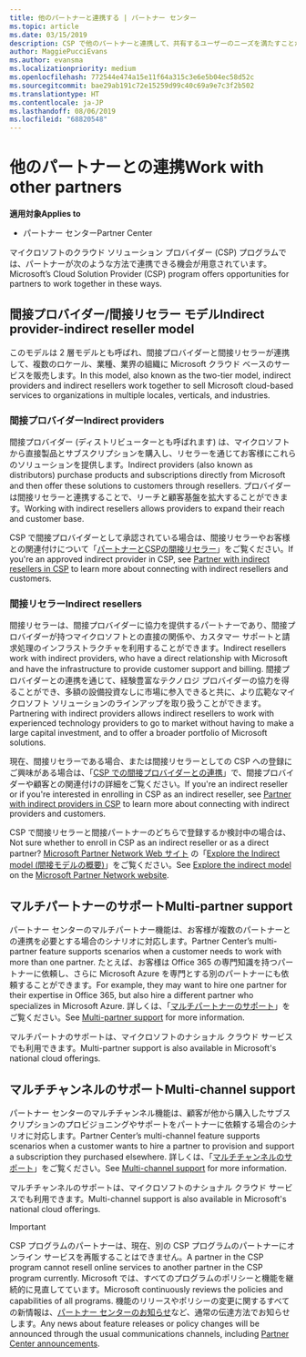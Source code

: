 ```yaml
---
title: 他のパートナーと連携する | パートナー センター
ms.topic: article
ms.date: 03/15/2019
description: CSP で他のパートナーと連携して、共有するユーザーのニーズを満たすことができます。
author: MaggiePucciEvans
ms.author: evansma
ms.localizationpriority: medium
ms.openlocfilehash: 772544e474a15e11f64a315c3e6e5b04ec58d52c
ms.sourcegitcommit: bae29ab191c72e15259d99c40c69a9e7c3f2b502
ms.translationtype: HT
ms.contentlocale: ja-JP
ms.lasthandoff: 08/06/2019
ms.locfileid: "68820548"
---
```

# <a name="work-with-other-partners"></a><span data-ttu-id="1431c-103">他のパートナーとの連携</span><span class="sxs-lookup"><span data-stu-id="1431c-103">Work with other partners</span></span>

<span data-ttu-id="1431c-104">**適用対象**</span><span class="sxs-lookup"><span data-stu-id="1431c-104">**Applies to**</span></span>

-  <span data-ttu-id="1431c-105">パートナー センター</span><span class="sxs-lookup"><span data-stu-id="1431c-105">Partner Center</span></span>

<span data-ttu-id="1431c-106">マイクロソフトのクラウド ソリューション プロバイダー (CSP) プログラムでは、パートナーが次のような方法で連携できる機会が用意されています。</span><span class="sxs-lookup"><span data-stu-id="1431c-106">Microsoft’s Cloud Solution Provider (CSP) program offers opportunities for partners to work together in these ways.</span></span>

## <a name="indirect-provider-indirect-reseller-model"></a><span data-ttu-id="1431c-107">間接プロバイダー/間接リセラー モデル</span><span class="sxs-lookup"><span data-stu-id="1431c-107">Indirect provider-indirect reseller model</span></span>

<span data-ttu-id="1431c-108">このモデルは 2 層モデルとも呼ばれ、間接プロバイダーと間接リセラーが連携して、複数のロケール、業種、業界の組織に Microsoft クラウド ベースのサービスを販売します。</span><span class="sxs-lookup"><span data-stu-id="1431c-108">In this model, also known as the two-tier model, indirect providers and indirect resellers work together to sell Microsoft cloud-based services to organizations in multiple locales, verticals, and industries.</span></span> 

### <a name="indirect-providers"></a><span data-ttu-id="1431c-109">間接プロバイダー</span><span class="sxs-lookup"><span data-stu-id="1431c-109">Indirect providers</span></span>

<span data-ttu-id="1431c-110">間接プロバイダー (ディストリビューターとも呼ばれます) は、マイクロソフトから直接製品とサブスクリプションを購入し、リセラーを通じてお客様にこれらのソリューションを提供します。</span><span class="sxs-lookup"><span data-stu-id="1431c-110">Indirect providers (also known as distributors) purchase products and subscriptions directly from Microsoft and then offer these solutions to customers through resellers.</span></span> <span data-ttu-id="1431c-111">プロバイダーは間接リセラーと連携することで、リーチと顧客基盤を拡大することができます。</span><span class="sxs-lookup"><span data-stu-id="1431c-111">Working with indirect resellers allows providers to expand their reach and customer base.</span></span> 

<span data-ttu-id="1431c-112">CSP で間接プロバイダーとして承認されている場合は、間接リセラーやお客様との関連付けについて「[パートナーとCSPの間接リセラー](indirect-provider-tasks-in-partner-center.md)」をご覧ください。</span><span class="sxs-lookup"><span data-stu-id="1431c-112">If you're an approved indirect provider in CSP, see [Partner with indirect resellers in CSP](indirect-provider-tasks-in-partner-center.md) to learn more about connecting with indirect resellers and customers.</span></span> 

### <a name="indirect-resellers"></a><span data-ttu-id="1431c-113">間接リセラー</span><span class="sxs-lookup"><span data-stu-id="1431c-113">Indirect resellers</span></span> 

<span data-ttu-id="1431c-114">間接リセラーは、間接プロバイダーに協力を提供するパートナーであり、間接プロバイダーが持つマイクロソフトとの直接の関係や、カスタマー サポートと請求処理のインフラストラクチャを利用することができます。</span><span class="sxs-lookup"><span data-stu-id="1431c-114">Indirect resellers work with indirect providers, who have a direct relationship with Microsoft and have the infrastructure to provide customer support and billing.</span></span> <span data-ttu-id="1431c-115">間接プロバイダーとの連携を通じて、経験豊富なテクノロジ プロバイダーの協力を得ることができ、多額の設備投資なしに市場に参入できると共に、より広範なマイクロソフト ソリューションのラインアップを取り扱うことができます。</span><span class="sxs-lookup"><span data-stu-id="1431c-115">Partnering with indirect providers allows indirect resellers to work with experienced technology providers to go to market without having to make a large capital investment, and to offer a broader portfolio of Microsoft solutions.</span></span> 

<span data-ttu-id="1431c-116">現在、間接リセラーである場合、または間接リセラーとしての CSP への登録にご興味がある場合は、「[CSP での間接プロバイダーとの連携](indirect-reseller-tasks-in-partner-center.md)」で、間接プロバイダーや顧客との関連付けの詳細をご覧ください。</span><span class="sxs-lookup"><span data-stu-id="1431c-116">If you're an indirect reseller or if you're interested in enrolling in CSP as an indirect reseller, see [Partner with indirect providers in CSP](indirect-reseller-tasks-in-partner-center.md) to learn more about connecting with indirect providers and customers.</span></span>

<span data-ttu-id="1431c-117">CSP で間接リセラーと間接パートナーのどちらで登録するか検討中の場合は、</span><span class="sxs-lookup"><span data-stu-id="1431c-117">Not sure whether to enroll in CSP as an indirect reseller or as a direct partner?</span></span> <span data-ttu-id="1431c-118">[Microsoft Partner Network Web サイト](https://partner.microsoft.com) の「[Explore the Indirect model (間接モデルの概要)](https://partner.microsoft.com/cloud-solution-provider/indirect)」をご覧ください。</span><span class="sxs-lookup"><span data-stu-id="1431c-118">See [Explore the indirect model](https://partner.microsoft.com/cloud-solution-provider/indirect) on the [Microsoft Partner Network website](https://partner.microsoft.com).</span></span>   

## <a name="multi-partner-support"></a><span data-ttu-id="1431c-119">マルチパートナーのサポート</span><span class="sxs-lookup"><span data-stu-id="1431c-119">Multi-partner support</span></span>

<span data-ttu-id="1431c-120">パートナー センターのマルチパートナー機能は、お客様が複数のパートナーとの連携を必要とする場合のシナリオに対応します。</span><span class="sxs-lookup"><span data-stu-id="1431c-120">Partner Center’s multi-partner feature supports scenarios when a customer needs to work with more than one partner.</span></span> <span data-ttu-id="1431c-121">たとえば、お客様は Office 365 の専門知識を持つパートナーに依頼し、さらに Microsoft Azure を専門とする別のパートナーにも依頼することができます。</span><span class="sxs-lookup"><span data-stu-id="1431c-121">For example, they may want to hire one partner for their expertise in Office 365, but also hire a different partner who specializes in Microsoft Azure.</span></span> <span data-ttu-id="1431c-122">詳しくは、「[マルチパートナーのサポート](multipartner.md)」をご覧ください。</span><span class="sxs-lookup"><span data-stu-id="1431c-122">See [Multi-partner support](multipartner.md) for more information.</span></span>

<span data-ttu-id="1431c-123">マルチパートナのサポートは、マイクロソフトのナショナル クラウド サービスでも利用できます。</span><span class="sxs-lookup"><span data-stu-id="1431c-123">Multi-partner support is also available in Microsoft's national cloud offerings.</span></span> 

## <a name="multi-channel-support"></a><span data-ttu-id="1431c-124">マルチチャンネルのサポート</span><span class="sxs-lookup"><span data-stu-id="1431c-124">Multi-channel support</span></span>

<span data-ttu-id="1431c-125">パートナー センターのマルチチャンネル機能は、顧客が他から購入したサブスクリプションのプロビジョニングやサポートをパートナーに依頼する場合のシナリオに対応します。</span><span class="sxs-lookup"><span data-stu-id="1431c-125">Partner Center’s multi-channel feature supports scenarios when a customer wants to hire a partner to provision and support a subscription they purchased elsewhere.</span></span> <span data-ttu-id="1431c-126">詳しくは、「[マルチチャンネルのサポート](multichannel.md)」をご覧ください。</span><span class="sxs-lookup"><span data-stu-id="1431c-126">See [Multi-channel support](multichannel.md) for more information.</span></span>

<span data-ttu-id="1431c-127">マルチチャンネルのサポートは、マイクロソフトのナショナル クラウド サービスでも利用できます。</span><span class="sxs-lookup"><span data-stu-id="1431c-127">Multi-channel support is also available in Microsoft's national cloud offerings.</span></span>

> [!IMPORTANT]  
> <span data-ttu-id="1431c-128">CSP プログラムのパートナーは、現在、別の CSP プログラムのパートナーにオンライン サービスを再販することはできません。</span><span class="sxs-lookup"><span data-stu-id="1431c-128">A partner in the CSP program cannot resell online services to another partner in the CSP program currently.</span></span> <span data-ttu-id="1431c-129">Microsoft では、すべてのプログラムのポリシーと機能を継続的に見直してています。</span><span class="sxs-lookup"><span data-stu-id="1431c-129">Microsoft continuously reviews the policies and capabilities of all programs.</span></span> <span data-ttu-id="1431c-130">機能のリリースやポリシーの変更に関するすべての新情報は、[パートナー センターのお知らせ](https://partner.microsoft.com/pcv/announcements)など、通常の伝達方法でお知らせします。</span><span class="sxs-lookup"><span data-stu-id="1431c-130">Any news about feature releases or policy changes will be announced through the usual communications channels, including [Partner Center announcements](https://partner.microsoft.com/pcv/announcements).</span></span>